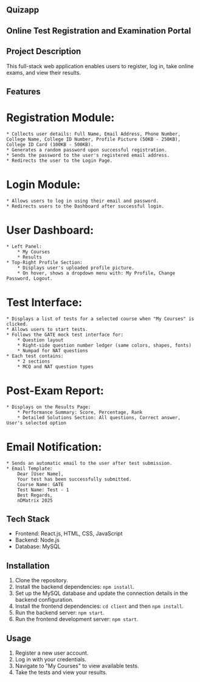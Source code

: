 ## Quizapp
## Online Test Registration and Examination Portal

## Project Description
This full-stack web application enables users to register, log in, take online exams, and view their results.

## Features
  # Registration Module: 
    * Collects user details: Full Name, Email Address, Phone Number, College Name, College ID Number, Profile Picture (50KB - 250KB), College ID Card (100KB - 500KB).
    * Generates a random password upon successful registration. 
    * Sends the password to the user's registered email address.
    * Redirects the user to the Login Page.
 # Login Module:
    * Allows users to log in using their email and password. 
    * Redirects users to the Dashboard after successful login. 
 # User Dashboard:
    * Left Panel:
        * My Courses
        * Results 
    * Top-Right Profile Section:
        * Displays user's uploaded profile picture. 
        * On hover, shows a dropdown menu with: My Profile, Change Password, Logout. 
 # Test Interface:
    * Displays a list of tests for a selected course when "My Courses" is clicked. 
    * Allows users to start tests.
    * Follows the GATE mock test interface for:
        * Question layout
        * Right-side question number ledger (same colors, shapes, fonts)
        * Numpad for NAT questions 
    * Each test contains:
        * 2 sections 
        * MCQ and NAT question types 
 # Post-Exam Report:
    * Displays on the Results Page:
        * Performance Summary: Score, Percentage, Rank 
        * Detailed Solutions Section: All questions, Correct answer, User's selected option
 # Email Notification:
    * Sends an automatic email to the user after test submission.
    * Email Template:
        Dear [User Name],
        Your test has been successfully submitted.
        Course Name: GATE
        Test Name: Test - 1
        Best Regards,
        nDMatrix 2025
    
## Tech Stack
* Frontend: React.js, HTML, CSS, JavaScript 
* Backend: Node.js 
* Database: MySQL

## Installation
1.  Clone the repository.
2.  Install the backend dependencies: `npm install`. 
3.  Set up the MySQL database and update the connection details in the backend configuration.
4.  Install the frontend dependencies: `cd client` and then `npm install`.
5.  Run the backend server: `npm start`. 
6.  Run the frontend development server: `npm start`.

## Usage
1.  Register a new user account.
2.  Log in with your credentials.
3.  Navigate to "My Courses" to view available tests.
4.  Take the tests and view your results.
